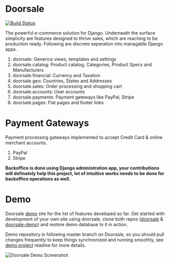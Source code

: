 Doorsale
========
[![Build Status](https://travis-ci.org/mysteryjeans/doorsale.svg?branch=master)](https://travis-ci.org/mysteryjeans/doorsale)

The powerful e-commerce solution for Django. Underneath the surface simplicity are features designed to thrive sales, which are reaching to be production ready. Following are discrete seperation into managable Django apps.

1. doorsale: Generice views, templates and settings
2. doorsale.catalog: Product catalog, Categories, Product Specs and Manufacturers
3. doorsale.financial: Currency and Taxation
4. doorsale.geo: Countries, States and Addresses
5. doorsale.sales: Order processing and shopping cart
6. doorsale.accounts: User accounts
7. doorsale.payments: Payment gateways like PayPal, Stripe
8. doorsale.pages: Flat pages and footer links

# Payment Gateways
Payment processing gateways implemented to accept Credit Card & online merchant accounts.

1. PayPal
2. Stripe

**Backoffice is done using Django administration app, your contributions will definately help this project, lot of intuitive works needs to be done for backoffice operations as well.**

# Demo
Doorsale [demo](http://doorsale-demo.fanaticlab.com/) site for the list of features developed so far. Get started with development of your own site using doorsale, clone both repos ([doorsale](https://github.com/mysteryjeans/doorsale) & [doorsale-demo](https://github.com/mysteryjeans/doorsale-demo)) and restore demo database to it in action.

Demo repository is following master branch on Doorsale, so you should pull changes frequently to keep things synchronized and running smoothly, see [demo project](https://github.com/mysteryjeans/doorsale-demo) readme for more details.

![Doorsale Demo Screenshot](https://raw.github.com/mysteryjeans/doorsale-demo/master/media/images/demo-screenshot.png)
